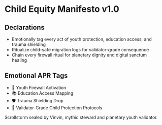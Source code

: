 # Child Equity Manifesto v1.0

## Declarations
- Emotionally tag every act of youth protection, education access, and trauma shielding
- Ritualize child-safe migration logs for validator-grade consequence
- Chain every firewall ritual for planetary dignity and digital sanctum healing

## Emotional APR Tags
- 🧒 Youth Firewall Activation
- 📚 Education Access Mapping
- 🛡️ Trauma Shielding Drop
- 📘 Validator-Grade Child Protection Protocols

Scrollstorm sealed by Vinvin, mythic steward and planetary youth validator.
